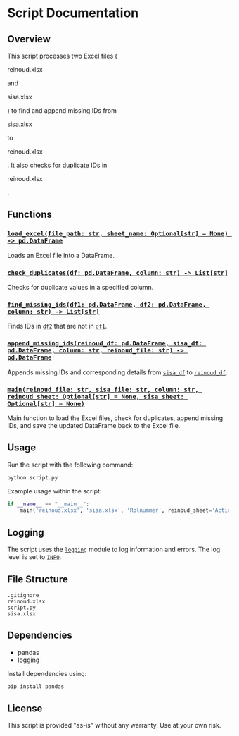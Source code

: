 # Script Documentation

## Overview

This script processes two Excel files (

reinoud.xlsx

and

sisa.xlsx

) to find and append missing IDs from

sisa.xlsx

to

reinoud.xlsx

. It also checks for duplicate IDs in

reinoud.xlsx

.

## Functions

### [`load_excel(file_path: str, sheet_name: Optional[str] = None) -> pd.DataFrame`](command:_github.copilot.openSymbolFromReferences?%5B%22%22%2C%5B%7B%22uri%22%3A%7B%22scheme%22%3A%22file%22%2C%22authority%22%3A%22%22%2C%22path%22%3A%22%2Fc%3A%2FUsers%2Fbrech%2FDocuments%2FlocalReps%2Fows-mentoraat%2Fscript.py%22%2C%22query%22%3A%22%22%2C%22fragment%22%3A%22%22%7D%2C%22pos%22%3A%7B%22line%22%3A7%2C%22character%22%3A4%7D%7D%5D%2C%22723f84da-7613-47af-a432-459fba37ba55%22%5D "Go to definition")

Loads an Excel file into a DataFrame.

### [`check_duplicates(df: pd.DataFrame, column: str) -> List[str]`](command:_github.copilot.openSymbolFromReferences?%5B%22%22%2C%5B%7B%22uri%22%3A%7B%22scheme%22%3A%22file%22%2C%22authority%22%3A%22%22%2C%22path%22%3A%22%2Fc%3A%2FUsers%2Fbrech%2FDocuments%2FlocalReps%2Fows-mentoraat%2Fscript.py%22%2C%22query%22%3A%22%22%2C%22fragment%22%3A%22%22%7D%2C%22pos%22%3A%7B%22line%22%3A21%2C%22character%22%3A4%7D%7D%5D%2C%22723f84da-7613-47af-a432-459fba37ba55%22%5D "Go to definition")

Checks for duplicate values in a specified column.

### [`find_missing_ids(df1: pd.DataFrame, df2: pd.DataFrame, column: str) -> List[str]`](command:_github.copilot.openSymbolFromReferences?%5B%22%22%2C%5B%7B%22uri%22%3A%7B%22scheme%22%3A%22file%22%2C%22authority%22%3A%22%22%2C%22path%22%3A%22%2Fc%3A%2FUsers%2Fbrech%2FDocuments%2FlocalReps%2Fows-mentoraat%2Fscript.py%22%2C%22query%22%3A%22%22%2C%22fragment%22%3A%22%22%7D%2C%22pos%22%3A%7B%22line%22%3A26%2C%22character%22%3A4%7D%7D%5D%2C%22723f84da-7613-47af-a432-459fba37ba55%22%5D "Go to definition")

Finds IDs in [`df2`](command:_github.copilot.openSymbolFromReferences?%5B%22%22%2C%5B%7B%22uri%22%3A%7B%22scheme%22%3A%22file%22%2C%22authority%22%3A%22%22%2C%22path%22%3A%22%2Fc%3A%2FUsers%2Fbrech%2FDocuments%2FlocalReps%2Fows-mentoraat%2Fscript.py%22%2C%22query%22%3A%22%22%2C%22fragment%22%3A%22%22%7D%2C%22pos%22%3A%7B%22line%22%3A26%2C%22character%22%3A40%7D%7D%5D%2C%22723f84da-7613-47af-a432-459fba37ba55%22%5D "Go to definition") that are not in [`df1`](command:_github.copilot.openSymbolFromReferences?%5B%22%22%2C%5B%7B%22uri%22%3A%7B%22scheme%22%3A%22file%22%2C%22authority%22%3A%22%22%2C%22path%22%3A%22%2Fc%3A%2FUsers%2Fbrech%2FDocuments%2FlocalReps%2Fows-mentoraat%2Fscript.py%22%2C%22query%22%3A%22%22%2C%22fragment%22%3A%22%22%7D%2C%22pos%22%3A%7B%22line%22%3A26%2C%22character%22%3A21%7D%7D%5D%2C%22723f84da-7613-47af-a432-459fba37ba55%22%5D "Go to definition").

### [`append_missing_ids(reinoud_df: pd.DataFrame, sisa_df: pd.DataFrame, column: str, reinoud_file: str) -> pd.DataFrame`](command:_github.copilot.openSymbolFromReferences?%5B%22%22%2C%5B%7B%22uri%22%3A%7B%22scheme%22%3A%22file%22%2C%22authority%22%3A%22%22%2C%22path%22%3A%22%2Fc%3A%2FUsers%2Fbrech%2FDocuments%2FlocalReps%2Fows-mentoraat%2Fscript.py%22%2C%22query%22%3A%22%22%2C%22fragment%22%3A%22%22%7D%2C%22pos%22%3A%7B%22line%22%3A33%2C%22character%22%3A4%7D%7D%5D%2C%22723f84da-7613-47af-a432-459fba37ba55%22%5D "Go to definition")

Appends missing IDs and corresponding details from [`sisa_df`](command:_github.copilot.openSymbolFromReferences?%5B%22%22%2C%5B%7B%22uri%22%3A%7B%22scheme%22%3A%22file%22%2C%22authority%22%3A%22%22%2C%22path%22%3A%22%2Fc%3A%2FUsers%2Fbrech%2FDocuments%2FlocalReps%2Fows-mentoraat%2Fscript.py%22%2C%22query%22%3A%22%22%2C%22fragment%22%3A%22%22%7D%2C%22pos%22%3A%7B%22line%22%3A33%2C%22character%22%3A49%7D%7D%5D%2C%22723f84da-7613-47af-a432-459fba37ba55%22%5D "Go to definition") to [`reinoud_df`](command:_github.copilot.openSymbolFromReferences?%5B%22%22%2C%5B%7B%22uri%22%3A%7B%22scheme%22%3A%22file%22%2C%22authority%22%3A%22%22%2C%22path%22%3A%22%2Fc%3A%2FUsers%2Fbrech%2FDocuments%2FlocalReps%2Fows-mentoraat%2Fscript.py%22%2C%22query%22%3A%22%22%2C%22fragment%22%3A%22%22%7D%2C%22pos%22%3A%7B%22line%22%3A33%2C%22character%22%3A23%7D%7D%5D%2C%22723f84da-7613-47af-a432-459fba37ba55%22%5D "Go to definition").

### [`main(reinoud_file: str, sisa_file: str, column: str, reinoud_sheet: Optional[str] = None, sisa_sheet: Optional[str] = None)`](command:_github.copilot.openSymbolFromReferences?%5B%22%22%2C%5B%7B%22uri%22%3A%7B%22scheme%22%3A%22file%22%2C%22authority%22%3A%22%22%2C%22path%22%3A%22%2Fc%3A%2FUsers%2Fbrech%2FDocuments%2FlocalReps%2Fows-mentoraat%2Fscript.py%22%2C%22query%22%3A%22%22%2C%22fragment%22%3A%22%22%7D%2C%22pos%22%3A%7B%22line%22%3A55%2C%22character%22%3A4%7D%7D%5D%2C%22723f84da-7613-47af-a432-459fba37ba55%22%5D "Go to definition")

Main function to load the Excel files, check for duplicates, append missing IDs, and save the updated DataFrame back to the Excel file.

## Usage

Run the script with the following command:

```sh
python script.py
```

Example usage within the script:

```python
if __name__ == "__main__":
    main('reinoud.xlsx', 'sisa.xlsx', 'Rolnummer', reinoud_sheet='Actief', sisa_sheet='sheet1')
```

## Logging

The script uses the [`logging`](command:_github.copilot.openSymbolFromReferences?%5B%22%22%2C%5B%7B%22uri%22%3A%7B%22scheme%22%3A%22file%22%2C%22authority%22%3A%22%22%2C%22path%22%3A%22%2Fc%3A%2FUsers%2Fbrech%2FDocuments%2FlocalReps%2Fows-mentoraat%2Fscript.py%22%2C%22query%22%3A%22%22%2C%22fragment%22%3A%22%22%7D%2C%22pos%22%3A%7B%22line%22%3A1%2C%22character%22%3A7%7D%7D%5D%2C%22723f84da-7613-47af-a432-459fba37ba55%22%5D "Go to definition") module to log information and errors. The log level is set to [`INFO`](command:_github.copilot.openSymbolFromReferences?%5B%22%22%2C%5B%7B%22uri%22%3A%7B%22scheme%22%3A%22file%22%2C%22authority%22%3A%22%22%2C%22path%22%3A%22%2Fc%3A%2FUsers%2Fbrech%2FDocuments%2FlocalReps%2Fows-mentoraat%2Fscript.py%22%2C%22query%22%3A%22%22%2C%22fragment%22%3A%22%22%7D%2C%22pos%22%3A%7B%22line%22%3A5%2C%22character%22%3A34%7D%7D%5D%2C%22723f84da-7613-47af-a432-459fba37ba55%22%5D "Go to definition").

## File Structure

```
.gitignore
reinoud.xlsx
script.py
sisa.xlsx
```

## Dependencies

- pandas
- logging

Install dependencies using:

```sh
pip install pandas
```

## License

This script is provided "as-is" without any warranty. Use at your own risk.
